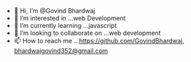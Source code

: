 - 👋 Hi, I’m @Govind Bhardwaj
- 👀 I’m interested in ...web Development
- 🌱 I’m currently learning ...javascript
- 💞️ I’m looking to collaborate on ...web development
- 📫 How to reach me ...https://github.com/GovindBhardwaj, bhardwajgovind352@gmail.com
<!---
Tryano7/Tryano7 is a ✨ special ✨ repository because its `README.md` (this file) appears on your GitHub profile.
You can click the Preview link to take a look at your changes.
--->
